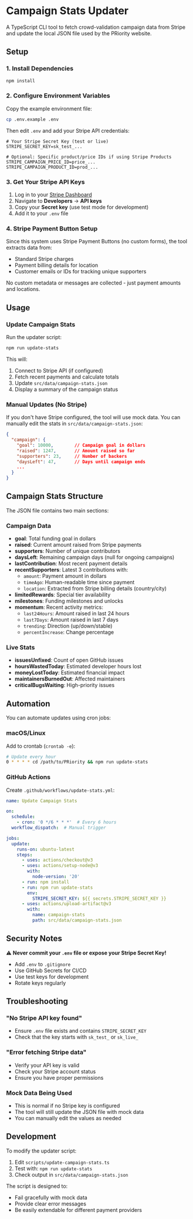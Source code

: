 # Campaign Stats Updater

A TypeScript CLI tool to fetch crowd-validation campaign data from Stripe and update the local JSON file used by the PRiority website.

## Setup

### 1. Install Dependencies

```bash
npm install
```

### 2. Configure Environment Variables

Copy the example environment file:

```bash
cp .env.example .env
```

Then edit `.env` and add your Stripe API credentials:

```env
# Your Stripe Secret Key (test or live)
STRIPE_SECRET_KEY=sk_test_...

# Optional: Specific product/price IDs if using Stripe Products
STRIPE_CAMPAIGN_PRICE_ID=price_...
STRIPE_CAMPAIGN_PRODUCT_ID=prod_...
```

### 3. Get Your Stripe API Keys

1. Log in to your [Stripe Dashboard](https://dashboard.stripe.com/)
2. Navigate to **Developers** → **API keys**
3. Copy your **Secret key** (use test mode for development)
4. Add it to your `.env` file

### 4. Stripe Payment Button Setup

Since this system uses Stripe Payment Buttons (no custom forms), the tool extracts data from:
- Standard Stripe charges
- Payment billing details for location
- Customer emails or IDs for tracking unique supporters

No custom metadata or messages are collected - just payment amounts and locations.

## Usage

### Update Campaign Stats

Run the updater script:

```bash
npm run update-stats
```

This will:
1. Connect to Stripe API (if configured)
2. Fetch recent payments and calculate totals
3. Update `src/data/campaign-stats.json`
4. Display a summary of the campaign status

### Manual Updates (No Stripe)

If you don't have Stripe configured, the tool will use mock data. You can manually edit the stats in `src/data/campaign-stats.json`:

```json
{
  "campaign": {
    "goal": 10000,        // Campaign goal in dollars
    "raised": 1247,       // Amount raised so far
    "supporters": 23,     // Number of backers
    "daysLeft": 47,       // Days until campaign ends
    ...
  }
}
```

## Campaign Stats Structure

The JSON file contains two main sections:

### Campaign Data
- **goal**: Total funding goal in dollars
- **raised**: Current amount raised from Stripe payments
- **supporters**: Number of unique contributors
- **daysLeft**: Remaining campaign days (null for ongoing campaigns)
- **lastContribution**: Most recent payment details
- **recentSupporters**: Latest 3 contributions with:
  - `amount`: Payment amount in dollars
  - `timeAgo`: Human-readable time since payment
  - `location`: Extracted from Stripe billing details (country/city)
- **limitedRewards**: Special tier availability
- **milestones**: Funding milestones and unlocks
- **momentum**: Recent activity metrics:
  - `last24Hours`: Amount raised in last 24 hours
  - `last7Days`: Amount raised in last 7 days
  - `trending`: Direction (up/down/stable)
  - `percentIncrease`: Change percentage

### Live Stats
- **issuesUnfixed**: Count of open GitHub issues
- **hoursWastedToday**: Estimated developer hours lost
- **moneyLostToday**: Estimated financial impact
- **maintainersBurnedOut**: Affected maintainers
- **criticalBugsWaiting**: High-priority issues

## Automation

You can automate updates using cron jobs:

### macOS/Linux

Add to crontab (`crontab -e`):

```bash
# Update every hour
0 * * * * cd /path/to/PRiority && npm run update-stats
```

### GitHub Actions

Create `.github/workflows/update-stats.yml`:

```yaml
name: Update Campaign Stats

on:
  schedule:
    - cron: '0 */6 * * *'  # Every 6 hours
  workflow_dispatch:  # Manual trigger

jobs:
  update:
    runs-on: ubuntu-latest
    steps:
      - uses: actions/checkout@v3
      - uses: actions/setup-node@v3
        with:
          node-version: '20'
      - run: npm install
      - run: npm run update-stats
        env:
          STRIPE_SECRET_KEY: ${{ secrets.STRIPE_SECRET_KEY }}
      - uses: actions/upload-artifact@v3
        with:
          name: campaign-stats
          path: src/data/campaign-stats.json
```

## Security Notes

⚠️ **Never commit your `.env` file or expose your Stripe Secret Key!**

- Add `.env` to `.gitignore`
- Use GitHub Secrets for CI/CD
- Use test keys for development
- Rotate keys regularly

## Troubleshooting

### "No Stripe API key found"
- Ensure `.env` file exists and contains `STRIPE_SECRET_KEY`
- Check that the key starts with `sk_test_` or `sk_live_`

### "Error fetching Stripe data"
- Verify your API key is valid
- Check your Stripe account status
- Ensure you have proper permissions

### Mock Data Being Used
- This is normal if no Stripe key is configured
- The tool will still update the JSON file with mock data
- You can manually edit the values as needed

## Development

To modify the updater script:

1. Edit `scripts/update-campaign-stats.ts`
2. Test with: `npm run update-stats`
3. Check output in `src/data/campaign-stats.json`

The script is designed to:
- Fail gracefully with mock data
- Provide clear error messages
- Be easily extendable for different payment providers